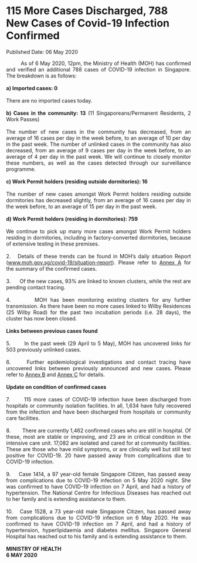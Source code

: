 <html>
    <meta http-equiv="Content-Type" content="text/html; charset=utf-8"/>
    <meta charset="utf-8"/>
    <title>115 More Cases Discharged, 788 New Cases of Covid-19 Infection Confirmed </title>
    <body><h1>115 More Cases Discharged, 788 New Cases of Covid-19 Infection Confirmed </h1>
    <p>Published Date: 06 May 2020</p> <p style="text-align: justify;">&nbsp; &nbsp; &nbsp; &nbsp; &nbsp;As of 6 May 2020, 12pm, the Ministry of Health (MOH) has confirmed and verified an additional 788 cases of COVID-19 infection in Singapore. The breakdown is as follows:&nbsp;<br><br><strong>a) Imported cases: 0<br></strong><br>There are no imported cases today.&nbsp;<br><br><strong>b) Cases in the community: 13</strong> (11 Singaporeans/Permanent Residents, 2 Work Passes)<br><br>The number of new cases in the community has decreased, from an average of 16 cases per day in the week before, to an average of 10 per day in the past week. The number of unlinked cases in the community has also decreased, from an average of 9 cases per day in the week before, to an average of 4 per day in the past week. We will continue to closely monitor these numbers, as well as the cases detected through our surveillance programme.<br><br><strong>c) Work Permit holders (residing outside dormitories): 16</strong><br><br>The number of new cases amongst Work Permit holders residing outside dormitories has decreased slightly, from an average of 16 cases per day in the week before, to an average of 15 per day in the past week.&nbsp;<br><br><strong>d) Work Permit holders (residing in dormitories): 759<br></strong><br>We continue to pick up many more cases amongst Work Permit holders residing in dormitories, including in factory-converted dormitories, because of extensive testing in these premises.&nbsp;<br><br>2.&nbsp; &nbsp;Details of these trends can be found in MOH’s daily situation Report (<a href="http://www.moh.gov.sg/covid-19/situation-report" title="" class="" target="">www.moh.gov.sg/covid-19/situation-report</a>). Please refer to <a href="/docs/librariesprovider5/default-document-library/annex-ad62f944688fd4efca5124297c07b96d0.pdf?sfvrsn=11ec6572_0" title="Annex A">Annex A</a>&nbsp;for the summary of the confirmed cases.&nbsp;<br><br>3.&nbsp; &nbsp; &nbsp; Of the new cases, 93% are linked to known clusters, while the rest are pending contact tracing.&nbsp;<br><br>4.&nbsp; &nbsp; &nbsp; &nbsp;MOH has been monitoring existing clusters for any further transmission. As there have been no more cases linked to Wilby Residences (25 Wilby Road) for the past two incubation periods (i.e. 28 days), the cluster has now been closed.<br><br><strong>Links between previous cases found<br></strong><br>5.&nbsp; &nbsp; &nbsp; &nbsp;In the past week (29 April to 5 May), MOH has uncovered links for 503 previously unlinked cases.&nbsp;<br><br>6.&nbsp; &nbsp; &nbsp;Further epidemiological investigations and contact tracing have uncovered links between previously announced and new cases. Please refer to <a href="/docs/librariesprovider5/default-document-library/annex-b1fdaeda50ee1468c9f5d1c285ea6eef9.pdf?sfvrsn=6634b509_0" title="Annex B">Annex B</a>&nbsp;and <a href="/docs/librariesprovider5/default-document-library/annex-c3f52a29a71ac414f8d0c25ba2a500f33.pdf?sfvrsn=53dcebe3_0" title="Annex C">Annex C</a>&nbsp;for details.<br><br><strong>Update on condition of confirmed cases<br></strong><br>7.&nbsp; &nbsp; &nbsp; 115 more cases of COVID-19 infection have been discharged from hospitals or community isolation facilities. In all, 1,634 have fully recovered from the infection and have been discharged from hospitals or community care facilities.&nbsp;<br><br>8.&nbsp; &nbsp; &nbsp; &nbsp; There are currently 1,462 confirmed cases who are still in hospital. Of these, most are stable or improving, and 23 are in critical condition in the intensive care unit. 17,082 are isolated and cared for at community facilities. These are those who have mild symptoms, or are clinically well but still test positive for COVID-19. 20 have passed away from complications due to COVID-19 infection.&nbsp;<br><br>9.&nbsp; &nbsp; Case 1414, a 97 year-old female Singapore Citizen, has passed away from complications due to COVID-19 infection on 5 May 2020 night. She was confirmed to have COVID-19 infection on 7 April, and had a history of hypertension. The National Centre for Infectious Diseases has reached out to her family and is extending assistance to them.<br><br>10.&nbsp; &nbsp;Case 1528, a 73 year-old male Singapore Citizen, has passed away from complications due to COVID-19 infection on 6 May 2020. He was confirmed to have COVID-19 infection on 7 April, and had a history of hypertension, hyperlipidaemia and diabetes mellitus. Singapore General Hospital has reached out to his family and is extending assistance to them.<br><br><strong>MINISTRY OF HEALTH<br>6 MAY 2020</strong></p></body>
</html>